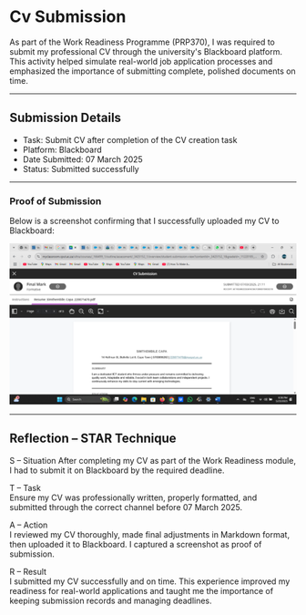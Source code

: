 # Cv Submission

As part of the Work Readiness Programme (PRP370), I was required to submit my professional CV through the university's Blackboard platform. This activity helped simulate real-world job application processes and emphasized the importance of submitting complete, polished documents on time.

---

## Submission Details

- Task: Submit CV after completion of the CV creation task  
- Platform: Blackboard  
- Date Submitted: 07 March 2025  
- Status:  Submitted successfully  

---

### Proof of Submission

Below is a screenshot confirming that I successfully uploaded my CV to Blackboard:

![CV Submission Screenshot](./media/cv-submission.png)

---

##  Reflection – STAR Technique

S – Situation
After completing my CV as part of the Work Readiness module, I had to submit it on Blackboard by the required deadline.

T – Task  
Ensure my CV was professionally written, properly formatted, and submitted through the correct channel before 07 March 2025.

A – Action  
I reviewed my CV thoroughly, made final adjustments in Markdown format, then uploaded it to Blackboard. I captured a screenshot as proof of submission.

R – Result  
I submitted my CV successfully and on time. This experience improved my readiness for real-world applications and taught me the importance of keeping submission records and managing deadlines.
